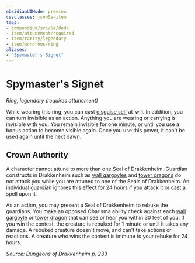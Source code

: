 ```yaml
---
obsidianUIMode: preview
cssclasses: json5e-item
tags:
- compendium/src/5e/dodk
- item/attunement/required
- item/rarity/legendary
- item/wondrous/ring
aliases: 
- "Spymaster's Signet"
---
```

# Spymaster's Signet
*Ring, legendary (requires attunement)*  


While wearing this ring, you can cast [disguise self](/Systems/5e/spells/disguise-self.md) at-will. In addition, you can turn invisible as an action. Anything you are wearing or carrying is invisible with you. You remain invisible for one minute, or until you use a bonus action to become visible again. Once you use this power, it can't be used again until the next dawn.

## Crown Authority

A character cannot attune to more than one Seal of Drakkenheim. Guardian constructs in Drakkenheim such as [wall gargoyles](/Systems/5e/bestiary/elemental/wall-gargoyle-dodk.md) and [tower dragons](/Systems/5e/bestiary/dragon/tower-dragon-dodk.md) do not attack you while you are attuned to one of the Seals of Drakkenheim. An individual guardian ignores this effect for 24 hours if you attack it or cast a spell upon it.

As an action, you may present a Seal of Drakkenheim to rebuke the guardians. You make an opposed Charisma ability check against each [wall gargoyle](/Systems/5e/bestiary/elemental/wall-gargoyle-dodk.md) or [tower dragon](/Systems/5e/bestiary/dragon/tower-dragon-dodk.md) that can see or hear you within 30 feet of you. If you win the contest, the creature is rebuked for 1 minute or until it takes any damage. A rebuked creature doesn't move, and can't take actions or reactions. A creature who wins the contest is immune to your rebuke for 24 hours.

*Source: Dungeons of Drakkenheim p. 233*